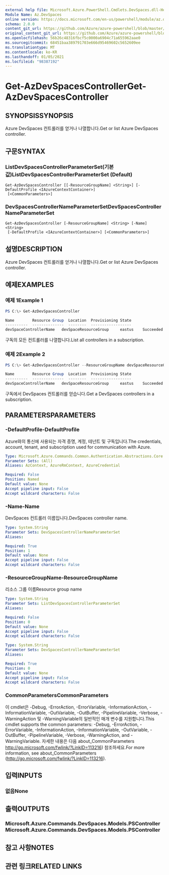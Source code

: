 ```yaml
---
external help file: Microsoft.Azure.PowerShell.Cmdlets.DevSpaces.dll-Help.xml
Module Name: Az.DevSpaces
online version: https://docs.microsoft.com/en-us/powershell/module/az.devspaces/get-azdevspacescontroller
schema: 2.0.0
content_git_url: https://github.com/Azure/azure-powershell/blob/master/src/DevSpaces/DevSpaces/help/Get-AzDevSpacesController.md
original_content_git_url: https://github.com/Azure/azure-powershell/blob/master/src/DevSpaces/DevSpaces/help/Get-AzDevSpacesController.md
ms.openlocfilehash: 56b26c48316fbcf5c0000a6904c71a655962aae0
ms.sourcegitcommit: 68451baa389791703e666d95469602c5652609ee
ms.translationtype: MT
ms.contentlocale: ko-KR
ms.lasthandoff: 01/05/2021
ms.locfileid: "98387192"
---
```

# <span data-ttu-id="e1d53-101">Get-AzDevSpacesController</span><span class="sxs-lookup"><span data-stu-id="e1d53-101">Get-AzDevSpacesController</span></span>

## <span data-ttu-id="e1d53-102">SYNOPSIS</span><span class="sxs-lookup"><span data-stu-id="e1d53-102">SYNOPSIS</span></span>
<span data-ttu-id="e1d53-103">Azure DevSpaces 컨트롤러를 얻거나 나열합니다.</span><span class="sxs-lookup"><span data-stu-id="e1d53-103">Get or list Azure DevSpaces controller.</span></span>

## <span data-ttu-id="e1d53-104">구문</span><span class="sxs-lookup"><span data-stu-id="e1d53-104">SYNTAX</span></span>

### <span data-ttu-id="e1d53-105">ListDevSpacesControllerParameterSet(기본값)</span><span class="sxs-lookup"><span data-stu-id="e1d53-105">ListDevSpacesControllerParameterSet (Default)</span></span>
```
Get-AzDevSpacesController [[-ResourceGroupName] <String>] [-DefaultProfile <IAzureContextContainer>]
 [<CommonParameters>]
```

### <span data-ttu-id="e1d53-106">DevSpacesControllerNameParameterSet</span><span class="sxs-lookup"><span data-stu-id="e1d53-106">DevSpacesControllerNameParameterSet</span></span>
```
Get-AzDevSpacesController [-ResourceGroupName] <String> [-Name] <String>
 [-DefaultProfile <IAzureContextContainer>] [<CommonParameters>]
```

## <span data-ttu-id="e1d53-107">설명</span><span class="sxs-lookup"><span data-stu-id="e1d53-107">DESCRIPTION</span></span>
<span data-ttu-id="e1d53-108">Azure DevSpaces 컨트롤러를 얻거나 나열합니다.</span><span class="sxs-lookup"><span data-stu-id="e1d53-108">Get or list Azure DevSpaces controller.</span></span>

## <span data-ttu-id="e1d53-109">예제</span><span class="sxs-lookup"><span data-stu-id="e1d53-109">EXAMPLES</span></span>

### <span data-ttu-id="e1d53-110">예제 1</span><span class="sxs-lookup"><span data-stu-id="e1d53-110">Example 1</span></span>
```powershell
PS C:\> Get-AzDevSpacesController

Name        Resource Group  Location  Provisioning State
----------  --------------  --------  ------------------
devSpaceControllerName   devSpaceResourceGroup     eastus    Succeeded
```

<span data-ttu-id="e1d53-111">구독의 모든 컨트롤러를 나열합니다.</span><span class="sxs-lookup"><span data-stu-id="e1d53-111">List all controllers in a subscription.</span></span>

### <span data-ttu-id="e1d53-112">예제 2</span><span class="sxs-lookup"><span data-stu-id="e1d53-112">Example 2</span></span>
```powershell
PS C:\> Get-AzDevSpacesController --ResourceGroupName devSpaceResourceGroup -Name devSpaceControllerName

Name        Resource Group  Location  Provisioning State
----------  --------------  --------  ------------------
devSpaceControllerName   devSpaceResourceGroup     eastus    Succeeded
```

<span data-ttu-id="e1d53-113">구독에서 DevSpaces 컨트롤러를 얻습니다.</span><span class="sxs-lookup"><span data-stu-id="e1d53-113">Get a DevSpaces controllers in a subscription.</span></span>

## <span data-ttu-id="e1d53-114">PARAMETERS</span><span class="sxs-lookup"><span data-stu-id="e1d53-114">PARAMETERS</span></span>

### <span data-ttu-id="e1d53-115">-DefaultProfile</span><span class="sxs-lookup"><span data-stu-id="e1d53-115">-DefaultProfile</span></span>
<span data-ttu-id="e1d53-116">Azure와의 통신에 사용되는 자격 증명, 계정, 테넌트 및 구독입니다.</span><span class="sxs-lookup"><span data-stu-id="e1d53-116">The credentials, account, tenant, and subscription used for communication with Azure.</span></span>

```yaml
Type: Microsoft.Azure.Commands.Common.Authentication.Abstractions.Core.IAzureContextContainer
Parameter Sets: (All)
Aliases: AzContext, AzureRmContext, AzureCredential

Required: False
Position: Named
Default value: None
Accept pipeline input: False
Accept wildcard characters: False
```

### <span data-ttu-id="e1d53-117">-Name</span><span class="sxs-lookup"><span data-stu-id="e1d53-117">-Name</span></span>
<span data-ttu-id="e1d53-118">DevSpaces 컨트롤러 이름입니다.</span><span class="sxs-lookup"><span data-stu-id="e1d53-118">DevSpaces controller name.</span></span>

```yaml
Type: System.String
Parameter Sets: DevSpacesControllerNameParameterSet
Aliases:

Required: True
Position: 1
Default value: None
Accept pipeline input: False
Accept wildcard characters: False
```

### <span data-ttu-id="e1d53-119">-ResourceGroupName</span><span class="sxs-lookup"><span data-stu-id="e1d53-119">-ResourceGroupName</span></span>
<span data-ttu-id="e1d53-120">리소스 그룹 이름</span><span class="sxs-lookup"><span data-stu-id="e1d53-120">Resource group name</span></span>

```yaml
Type: System.String
Parameter Sets: ListDevSpacesControllerParameterSet
Aliases:

Required: False
Position: 0
Default value: None
Accept pipeline input: False
Accept wildcard characters: False
```

```yaml
Type: System.String
Parameter Sets: DevSpacesControllerNameParameterSet
Aliases:

Required: True
Position: 0
Default value: None
Accept pipeline input: False
Accept wildcard characters: False
```

### <span data-ttu-id="e1d53-121">CommonParameters</span><span class="sxs-lookup"><span data-stu-id="e1d53-121">CommonParameters</span></span>
<span data-ttu-id="e1d53-122">이 cmdlet은 -Debug, -ErrorAction, -ErrorVariable, -InformationAction, -InformationVariable, -OutVariable, -OutBuffer, -PipelineVariable, -Verbose, -WarningAction 및 -WarningVariable의 일반적인 매개 변수를 지원합니다.</span><span class="sxs-lookup"><span data-stu-id="e1d53-122">This cmdlet supports the common parameters: -Debug, -ErrorAction, -ErrorVariable, -InformationAction, -InformationVariable, -OutVariable, -OutBuffer, -PipelineVariable, -Verbose, -WarningAction, and -WarningVariable.</span></span> <span data-ttu-id="e1d53-123">자세한 내용은 다음 about_CommonParameters http://go.microsoft.com/fwlink/?LinkID=113216) 참조하세요.</span><span class="sxs-lookup"><span data-stu-id="e1d53-123">For more information, see about_CommonParameters (http://go.microsoft.com/fwlink/?LinkID=113216).</span></span>

## <span data-ttu-id="e1d53-124">입력</span><span class="sxs-lookup"><span data-stu-id="e1d53-124">INPUTS</span></span>

### <span data-ttu-id="e1d53-125">없음</span><span class="sxs-lookup"><span data-stu-id="e1d53-125">None</span></span>

## <span data-ttu-id="e1d53-126">출력</span><span class="sxs-lookup"><span data-stu-id="e1d53-126">OUTPUTS</span></span>

### <span data-ttu-id="e1d53-127">Microsoft.Azure.Commands.DevSpaces.Models.PSController</span><span class="sxs-lookup"><span data-stu-id="e1d53-127">Microsoft.Azure.Commands.DevSpaces.Models.PSController</span></span>

## <span data-ttu-id="e1d53-128">참고 사항</span><span class="sxs-lookup"><span data-stu-id="e1d53-128">NOTES</span></span>

## <span data-ttu-id="e1d53-129">관련 링크</span><span class="sxs-lookup"><span data-stu-id="e1d53-129">RELATED LINKS</span></span>
